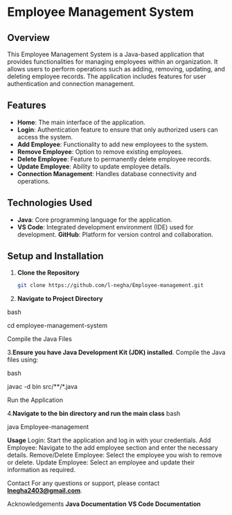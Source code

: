 # Employee Management System

## Overview

This Employee Management System is a Java-based application that provides functionalities for managing employees within an organization. It allows users to perform operations such as adding, removing, updating, and deleting employee records. The application includes features for user authentication and connection management.

## Features

- **Home**: The main interface of the application.
- **Login**: Authentication feature to ensure that only authorized users can access the system.
- **Add Employee**: Functionality to add new employees to the system.
- **Remove Employee**: Option to remove existing employees.
- **Delete Employee**: Feature to permanently delete employee records.
- **Update Employee**: Ability to update employee details.
- **Connection Management**: Handles database connectivity and operations.

## Technologies Used

- **Java**: Core programming language for the application.
- **VS Code**: Integrated development environment (IDE) used for development.
   **GitHub**: Platform for version control and collaboration.

## Setup and Installation

1. **Clone the Repository**

   ```bash
   git clone https://github.com/l-negha/Employee-management.git

2. **Navigate to Project Directory**

bash

cd employee-management-system

Compile the Java Files

3.**Ensure you have Java Development Kit (JDK) installed**. Compile the Java files using:

bash

javac -d bin src/**/*.java

Run the Application

4.**Navigate to the bin directory and run the main class** 
bash

java Employee-management



**Usage**
Login: Start the application and log in with your credentials.
Add Employee: Navigate to the add employee section and enter the necessary details.
Remove/Delete Employee: Select the employee you wish to remove or delete.
Update Employee: Select an employee and update their information as required.


Contact
For any questions or support, please contact **lnegha2403@gmail.com**.

Acknowledgements
**Java Documentation**
**VS Code Documentation**
